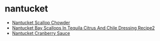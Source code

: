 # nantucket

 * [Nantucket Scallop Chowder](index/n/nantucket-scallop-chowder-994.json)
 * [Nantucket Bay Scallops In Tequila Citrus And Chile Dressing Recipe2](index/n/nantucket-bay-scallops-in-tequila-citrus-and-chile-dressing-recipe2.json)
 * [Nantucket Cranberry Sauce](index/n/nantucket-cranberry-sauce.json)
